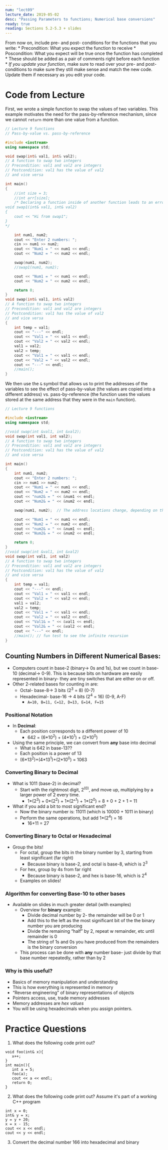 ```yaml
---
num: "lect09"
lecture_date: 2019-05-02
desc: "Passing Parameters to functions; Numerical base conversions"
ready: true
reading: Sections 5.2-5.3 + slides
---
```


From now on, include pre- and post- conditions for the functions that you write:
    * Precondition: What you expect the function to receive
    * Poscondition: What you expect will be true once the function has completed
    * These should be added as a pair of comments right before each function
    * *If you update your function*, make sure to read over your pre- and post- conditions to make sure they still make sense and match the new code. Update them if necessary as you edit your code.
    
# Code from Lecture


First, we wrote a simple function to swap the values of two variables. This example motivates the need for the pass-by-reference mechanism, since we cannot `return` more than one value from a function.

```cpp
// Lecture 9 functions
// Pass-by-value vs. pass-by-reference

#include <iostream>
using namespace std;

void swap(int& val1, int& val2);
// A function to swap two integers
// Precondition: val1 and val2 are integers
// Postcondition: val1 has the value of val2
// and vice versa

int main()
{
    //int size = 3;
    //int arr[size];
    /* Declaring a function inside of another function leads to an error
void swap1(int& val1, int& val2)
{
    cout << "Hi from swap1";
}
*/

    int num1, num2;
    cout << "Enter 2 numbers: ";
    cin >> num1 >> num2;
    cout << "Num1 = " << num1 << endl;
    cout << "Num2 = " << num2 << endl;

    swap(num1, num2);
    //swap1(num1, num2);

    cout << "Num1 = " << num1 << endl;
    cout << "Num2 = " << num2 << endl;

    return 0;
}
void swap(int& val1, int& val2)
// A function to swap two integers
// Precondition: val1 and val2 are integers
// Postcondition: val1 has the value of val2
// and vice versa
{
    int temp = val1;
    cout << "---" << endl;
    cout << "Val1 = " << val1 << endl;
    cout << "Val2 = " << val2 << endl;
    val1 = val2;
    val2 = temp;
    cout << "Val1 = " << val1 << endl;
    cout << "Val2 = " << val2 << endl;
    cout << "---" << endl;
    //main();
}
```

We then use the `&` symbol that allows us to print the addresses of the variables to see the effect of pass-by-value (the values are copied into a different address) vs. pass-by-reference (the function uses the values stored at the same address that they were in the `main` function).

```cpp
// Lecture 9 functions

#include <iostream>
using namespace std;

//void swap(int &val1, int &val2);
void swap(int val1, int val2);
// A function to swap two integers
// Precondition: val1 and val2 are integers
// Postcondition: val1 has the value of val2
// and vice versa

int main()
{
    int num1, num2;
    cout << "Enter 2 numbers: ";
    cin >> num1 >> num2;
    cout << "Num1 = " << num1 << endl;
    cout << "Num2 = " << num2 << endl;
    cout << "num2& = " << &num1 << endl;
    cout << "Num2& = " << &num2 << endl;

    swap(num1, num2);  // The address locations change, depending on the formal parameters

    cout << "Num1 = " << num1 << endl;
    cout << "Num2 = " << num2 << endl;
    cout << "num2& = " << &num1 << endl;
    cout << "Num2& = " << &num2 << endl;

    return 0;
}
//void swap(int &val1, int &val2)
void swap(int val1, int val2)
// A function to swap two integers
// Precondition: val1 and val2 are integers
// Postcondition: val1 has the value of val2
// and vice versa
{
    int temp = val1;
    cout << "---" << endl;
    cout << "Val1 = " << val1 << endl;
    cout << "Val2 = " << val2 << endl;
    val1 = val2;
    val2 = temp;
    cout << "Val1 = " << val1 << endl;
    cout << "Val2 = " << val2 << endl;
    cout << "Val1& = " << &val1 << endl;
    cout << "Val2& = " << &val2 << endl;
    cout << "---" << endl;
    //main(); // fun test to see the infinite recursion
}
```

 ## Counting Numbers in Different Numerical Bases:
 * Computers count in base-2 (binary→ 0s and 1s), but we count in base-10 (decimal→ 0-9). This is because bits on hardware are easily represented in binary- they are tiny switches that are either on or off.
 * Other 2-related bases for counting in are:
   * Octal- base-8→ 3 bits (2<sup>3</sup> = 8)  (0-7)
   * Hexadecimal- base-16 → 4 bits (2<sup>4</sup> = 16) (0-9, A-F)
     * `A=10, B=11, C=12, D=13, E=14, F=15`

### Positional Notation 
* In **Decimal**:
  * Each position corresponds to a different power of 10
    * 642 = (6\*10<sup>2</sup>) + (4\*10<sup>1</sup>) + (2\*10<sup>0</sup>)
* Using the same principle, we can convert from **any** base into decimal 
  * What is 642 in base-13??
  * Each position is a power of 13
  * (6\*13<sup>2</sup>)+(4\*13<sup>1</sup>)+(2\*10<sup>0</sup>) = 1063
 
### **Converting Binary to Decimal**
 * What is 1011 (base-2) in decimal?
    * Start with the rightmost digit, 2<sup>(0)</sup>, and move up, multiplying by a larger power of 2 every time.
      * 1\*(2<sup>3</sup>) + 0\*(2<sup>2</sup>) + 1\*(2^<sup>1</sup>) + 1\*(2<sup>0</sup>) = 8 + 0 + 2 + 1 = 11
 * What if you add a bit to most significant end?
    * Now the binary number is: 11011 (which is 10000 + 1011 in binary)
    * Perform the same operations, but add 1\*(2<sup>4</sup>) = 16
      * 16+11 = 27
  
### **Converting Binary to Octal or Hexadecimal**
* Group the bits!
  * For octal, group the bits in the binary number by 3, starting from least significant (far right)
    * Because binary is base-2, and octal is base-8, which is 2<sup>3</sup>
  * For hex, group by 4s from far right
    * Because binary is base-2, and hex is base-16, which is 2<sup>4</sup>
  * Examples on slides!

### **Algorithm for converting Base-10 to other bases**
 * Available on slides in much greater detail (with examples)
    * Overview for **binary** example:
      * Divide decimal number by 2- the remainder will be 0 or 1
       * Add this to the left as the most significant bit of the the binary number you are producing
       * Divide the remaining “half” by 2, repeat w remainder, etc  until remainder is 0
       * The string of 1s and 0s you have produced from the remainders is the binary conversion
    * This process can be done with **any** number base- just divide by that base number repeatedly, rather than by 2
  
### **Why is this useful?**
  * Basics of memory manipulation and understanding
  * This is how everything is represented in memory
  * “Reverse engineering” of binary representations of objects
  * Pointers access, use, trade memory addresses
  * Memory addresses are *hex values*
  * You will be using hexadecimals when you assign pointers.
  
# Practice Questions
1. What does the following code print out?
```
void foo(int& x){
   x++;
}
int main(){
   int a = 5;
   foo(a);
   cout << a << endl;
   return 0;
}
```
2. What does the following code print out? Assume it's part of a working C++ program
```
int x = 0;
int& y = x;
y = y + 20;
x = x - 15;
cout << x << endl;
cout << y << endl;
```
3. Convert the decimal number 166 into hexadecimal and binary

